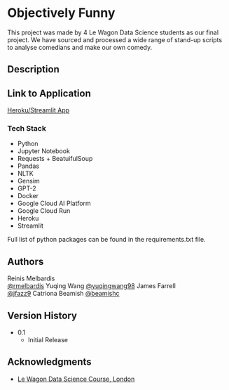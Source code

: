 # Objectively Funny

This project was made by 4 Le Wagon Data Science students as our final project.
We have sourced and processed a wide range of stand-up scripts to analyse comedians and make our own comedy.

## Description

## Link to Application

[Heroku/Streamlit App](https://objectively-funny.herokuapp.com/)

### Tech Stack

* Python
* Jupyter Notebook
* Requests + BeatuifulSoup
* Pandas
* NLTK
* Gensim
* GPT-2
* Docker
* Google Cloud AI Platform
* Google Cloud Run
* Heroku
* Streamlit

Full list of python packages can be found in the requirements.txt file.


## Authors

Reinis Melbardis  
[@rmelbardis](https://github.com/rmelbardis)
Yuqing Wang
[@yuqingwang98](https://github.com/yuqingwang98)
James Farrell  
[@jfazz9](https://github.com/jfazz9)
Catriona Beamish
[@beamishc](https://github.com/beamishc)

## Version History

* 0.1
    * Initial Release

## Acknowledgments

* [Le Wagon Data Science Course, London](https://www.lewagon.com/london/data-science-course/full-time)
